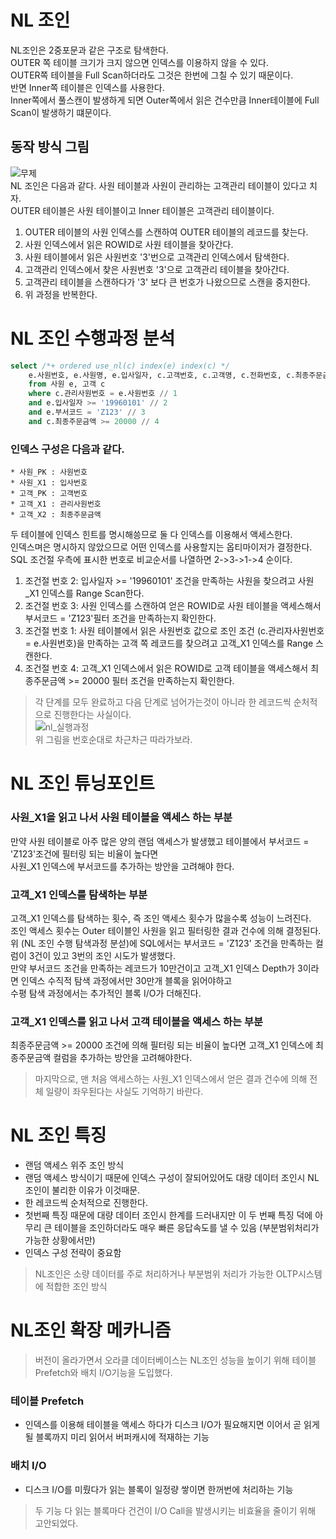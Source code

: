 # NL 조인
NL조인은 2중포문과 같은 구조로 탐색한다.  
OUTER 쪽 테이블 크기가 크지 않으면 인덱스를 이용하지 않을 수 있다.  
OUTER쪽 테이블을 Full Scan하더라도 그것은 한번에 그칠 수 있기 때문이다.  
반면 Inner쪽 테이블은 인덱스를 사용한다.  
Inner쪽에서 풀스캔이 발생하게 되면 Outer쪽에서 읽은 건수만큼 Inner테이블에 Full Scan이 발생하기 떄문이다.  
## 동작 방식 그림
![무제](https://user-images.githubusercontent.com/23313008/166653240-b441864b-c55c-4d92-8dde-5774d981a8cd.png)  
NL 조인은 다음과 같다.
사원 테이블과 사원이 관리하는 고객관리 테이블이 있다고 치자.  
OUTER 테이블은 사원 테이블이고 Inner 테이블은 고객관리 테이블이다.  
1. OUTER 테이블의 사원 인덱스를 스캔하여 OUTER 테이블의 레코드를 찾는다.
2. 사원 인덱스에서 읽은 ROWID로 사원 테이블을 찾아간다.  
3. 사원 테이블에서 읽은 사원번호 '3'번으로 고객관리 인덱스에서 탐색한다.
4. 고객관리 인덱스에서 찾은 사원번호 '3'으로 고객관리 테이블을 찾아간다.
5. 고객관리 테이블을 스캔하다가 '3' 보다 큰 번호가 나왔으므로 스캔을 중지한다.
6. 위 과정을 반복한다.
# NL 조인 수행과정 분석
```sql
select /*+ ordered use_nl(c) index(e) index(c) */
    e.사원번호, e.사원명, e.입사일자, c.고객번호, c.고객명, c.전화번호, c.최종주문금액
    from 사원 e, 고객 c
    where c.관리사원번호 = e.사원번호 // 1
    and e.입사일자 >= '19960101' // 2
    and e.부서코드 = 'Z123' // 3
    and c.최종주문금액 >= 20000 // 4 
```
### 인덱스 구성은 다음과 같다.
```plain
* 사원_PK : 사원번호
* 사원_X1 : 입사번호
* 고객_PK : 고객번호
* 고객_X1 : 관리사원번호
* 고객_X2 : 최종주문금액
```
두 테이블에 인덱스 힌트를 명시해씅므로 둘 다 인덱스를 이용해서 액세스한다.    
인덱스며은 명시하지 않았으므로 어떤 인덱스를 사용할지는 옵티마이저가 결정한다.  
SQL 조건절 우측에 표시한 번호로 비교순서를 나열하면 2->3->1->4 순이다.  

1. 조건절 번호 2: 입사일자 >= '19960101' 조건을 만족하는 사원을 찾으려고 사원_X1 인덱스를 Range Scan한다.
2. 조건절 번호 3: 사원 인덱스를 스캔하여 얻은 ROWID로 사원 테이블을 액세스해서 부서코드 = 'Z123'필터 조건을 만족하는지 확인한다.  
3. 조건절 번호 1: 사원 테이블에서 읽은 사원번호 값으로 조인 조건 (c.관리자사원번호 = e.사원번호)을 만족하는 고객 쪽 레코드를 찾으려고 고객_X1 인덱스를 Range 스캔한다.
4. 조건절 번호 4: 고객_X1 인덱스에서 읽은 ROWID로 고객 테이블을 액세스해서 최종주문금액 >= 20000 필터 조건을 만족하는지 확인한다.
> 각 단계를 모두 완료하고 다음 단계로 넘어가는것이 아니라 한 레코드씩 순처적으로 진행한다는 사실이다.  
![nl_실행과정](https://user-images.githubusercontent.com/23313008/166657768-652fcca4-934f-4fe8-a1cf-e73742857447.jpeg)  
위 그림을 번호순대로 차근차근 따라가보라.  
# NL 조인 튜닝포인트
### 사원_X1을 읽고 나서 사원 테이블을 액세스 하는 부분
만약 사원 테이블로 아주 많은 양의 랜덤 액세스가 발생했고 테이블에서 부서코드 = 'Z123'조건에 필터링 되는 비율이 높다면  
사원_X1 인덱스에 부서코드를 추가하는 방안을 고려해야 한다.  
### 고객_X1 인덱스를 탐색하는 부분
고객_X1 인덱스를 탐색하는 횟수, 즉 조인 액세스 횟수가 많을수록 성능이 느려진다.  
조인 액세스 횟수는 Outer 테이블인 사원을 읽고 필터링한 결과 건수에 의해 결정된다.  
위 (NL 조인 수행 탐색과정 분섣)에 SQL에서는 부서코드 = 'Z123' 조건을 만족하는 컬럼이 3건이 있고 3번의 조인 시도가 발생했다.  
만약 부서코드 조건을 만족하는 레코드가 10만건이고 고객_X1 인덱스 Depth가 3이라면 인덱스 수직적 탐색 과정에서만 30만개 블록을 읽어야하고  
수평 탐색 과정에서는 추가적인 블록 I/O가 더해진다.  
### 고객_X1 인덱스를 읽고 나서 고객 테이블을 액세스 하는 부분
최종주문금액 >= 20000 조건에 의해 필터링 되는 비율이 높다면 고객_X1 인덱스에 최종주문금액 컬럼을 추가하는 방안을 고려해야한다.  
> 마지막으로, 맨 처음 액세스하는 사원_X1 인덱스에서 얻은 결과 건수에 의해 전체 일량이 좌우된다는 사실도 기억하기 바란다.  
# NL 조인 특징
- 랜덤 액세스 위주 조인 방식
- 랜덤 액세스 방식이기 때문에 인덱스 구성이 잘되어있어도 대량 데이터 조인시 NL조인이 불리한 이유가 이것때문.
- 한 레코드씩 순처적으로 진행한다.
- 첫번째 특징 때문에 대량 데이터 조인시 한계를 드러내지만 이 두 번째 특징 덕에 아무리 큰 테이블을 조인하더라도 매우 빠른 응답속도를 낼 수 있음 (부분범위처리가 가능한 상황에서만)
- 인덱스 구성 전략이 중요함
> NL조인은 소량 데이터를 주로 처리하거나 부분범위 처리가 가능한 OLTP시스템에 적합한 조인 방식
# NL조인 확장 메카니즘
> 버전이 올라가면서 오라클 데이터베이스는 NL조인 성능을 높이기 위해 테이블 Prefetch와 배치 I/O기능을 도입했다.  
### 테이블 Prefetch
- 인덱스를 이용해 테이블을 액세스 하다가 디스크 I/O가 필요해지면 이어서 곧 읽게 될 블록까지 미리 읽어서 버퍼캐시에 적재하는 기능  
### 배치 I/O
- 디스크 I/O를 미뤘다가 읽는 블록이 일정량 쌓이면 한꺼번에 처리하는 기능
> 두 기능 다 읽는 블록마다 건건이 I/O Call을 발생시키는 비효율을 줄이기 위해 고안되었다.  